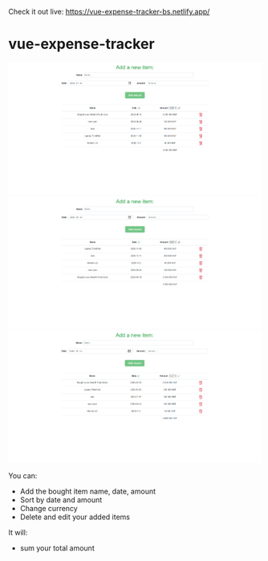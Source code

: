 Check it out live: https://vue-expense-tracker-bs.netlify.app/

# vue-expense-tracker
![](src/assets/expense-tracker-01.png)
![](src/assets/expense-tracker-02.png)
![](src/assets/expense-tracker-03.png)

You can:
  - Add the bought item name, date, amount
  - Sort by date and amount
  - Change currency
  - Delete and edit your added items
  
It will:
  - sum your total amount
